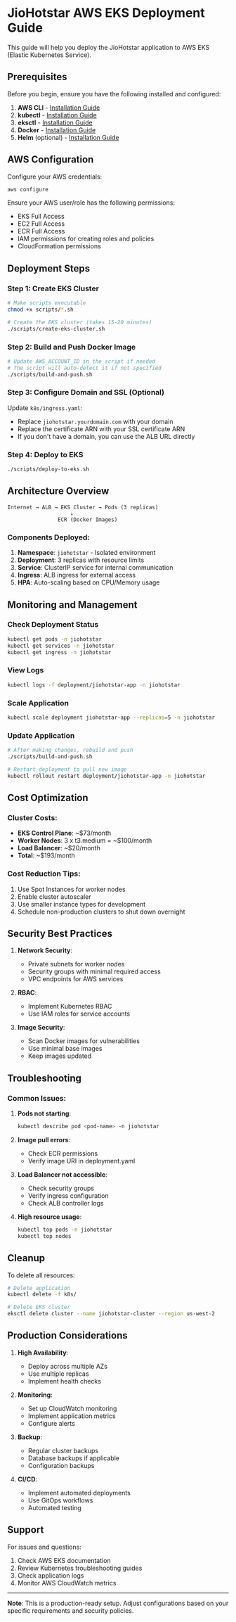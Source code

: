 # JioHotstar AWS EKS Deployment Guide

This guide will help you deploy the JioHotstar application to AWS EKS (Elastic Kubernetes Service).

## Prerequisites

Before you begin, ensure you have the following installed and configured:

1. **AWS CLI** - [Installation Guide](https://docs.aws.amazon.com/cli/latest/userguide/getting-started-install.html)
2. **kubectl** - [Installation Guide](https://kubernetes.io/docs/tasks/tools/)
3. **eksctl** - [Installation Guide](https://eksctl.io/introduction/#installation)
4. **Docker** - [Installation Guide](https://docs.docker.com/get-docker/)
5. **Helm** (optional) - [Installation Guide](https://helm.sh/docs/intro/install/)

## AWS Configuration

Configure your AWS credentials:

```bash
aws configure
```

Ensure your AWS user/role has the following permissions:
- EKS Full Access
- EC2 Full Access
- ECR Full Access
- IAM permissions for creating roles and policies
- CloudFormation permissions

## Deployment Steps

### Step 1: Create EKS Cluster

```bash
# Make scripts executable
chmod +x scripts/*.sh

# Create the EKS cluster (takes 15-20 minutes)
./scripts/create-eks-cluster.sh
```

### Step 2: Build and Push Docker Image

```bash
# Update AWS_ACCOUNT_ID in the script if needed
# The script will auto-detect it if not specified
./scripts/build-and-push.sh
```

### Step 3: Configure Domain and SSL (Optional)

Update `k8s/ingress.yaml`:
- Replace `jiohotstar.yourdomain.com` with your domain
- Replace the certificate ARN with your SSL certificate ARN
- If you don't have a domain, you can use the ALB URL directly

### Step 4: Deploy to EKS

```bash
./scripts/deploy-to-eks.sh
```

## Architecture Overview

```
Internet → ALB → EKS Cluster → Pods (3 replicas)
                    ↓
                ECR (Docker Images)
```

### Components Deployed:

1. **Namespace**: `jiohotstar` - Isolated environment
2. **Deployment**: 3 replicas with resource limits
3. **Service**: ClusterIP service for internal communication
4. **Ingress**: ALB ingress for external access
5. **HPA**: Auto-scaling based on CPU/Memory usage

## Monitoring and Management

### Check Deployment Status
```bash
kubectl get pods -n jiohotstar
kubectl get services -n jiohotstar
kubectl get ingress -n jiohotstar
```

### View Logs
```bash
kubectl logs -f deployment/jiohotstar-app -n jiohotstar
```

### Scale Application
```bash
kubectl scale deployment jiohotstar-app --replicas=5 -n jiohotstar
```

### Update Application
```bash
# After making changes, rebuild and push
./scripts/build-and-push.sh

# Restart deployment to pull new image
kubectl rollout restart deployment/jiohotstar-app -n jiohotstar
```

## Cost Optimization

### Cluster Costs:
- **EKS Control Plane**: ~$73/month
- **Worker Nodes**: 3 x t3.medium = ~$100/month
- **Load Balancer**: ~$20/month
- **Total**: ~$193/month

### Cost Reduction Tips:
1. Use Spot Instances for worker nodes
2. Enable cluster autoscaler
3. Use smaller instance types for development
4. Schedule non-production clusters to shut down overnight

## Security Best Practices

1. **Network Security**:
   - Private subnets for worker nodes
   - Security groups with minimal required access
   - VPC endpoints for AWS services

2. **RBAC**:
   - Implement Kubernetes RBAC
   - Use IAM roles for service accounts

3. **Image Security**:
   - Scan Docker images for vulnerabilities
   - Use minimal base images
   - Keep images updated

## Troubleshooting

### Common Issues:

1. **Pods not starting**:
   ```bash
   kubectl describe pod <pod-name> -n jiohotstar
   ```

2. **Image pull errors**:
   - Check ECR permissions
   - Verify image URI in deployment.yaml

3. **Load Balancer not accessible**:
   - Check security groups
   - Verify ingress configuration
   - Check ALB controller logs

4. **High resource usage**:
   ```bash
   kubectl top pods -n jiohotstar
   kubectl top nodes
   ```

## Cleanup

To delete all resources:

```bash
# Delete application
kubectl delete -f k8s/

# Delete EKS cluster
eksctl delete cluster --name jiohotstar-cluster --region us-west-2
```

## Production Considerations

1. **High Availability**:
   - Deploy across multiple AZs
   - Use multiple replicas
   - Implement health checks

2. **Monitoring**:
   - Set up CloudWatch monitoring
   - Implement application metrics
   - Configure alerts

3. **Backup**:
   - Regular cluster backups
   - Database backups if applicable
   - Configuration backups

4. **CI/CD**:
   - Implement automated deployments
   - Use GitOps workflows
   - Automated testing

## Support

For issues and questions:
1. Check AWS EKS documentation
2. Review Kubernetes troubleshooting guides
3. Check application logs
4. Monitor AWS CloudWatch metrics

---

**Note**: This is a production-ready setup. Adjust configurations based on your specific requirements and security policies.